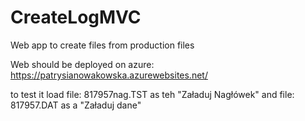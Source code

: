 # CreateLogMVC
Web app to create files from production files

Web should be deployed on azure: https://patrysianowakowska.azurewebsites.net/

to test it load file: 817957nag.TST as teh "Załaduj Nagłówek"
and file: 817957.DAT as a "Załaduj dane"
